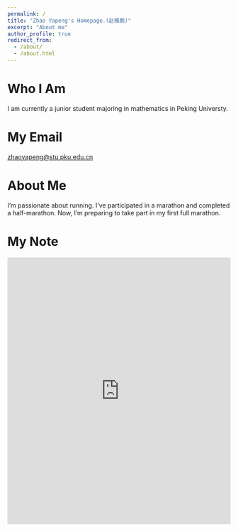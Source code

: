 ```yaml
---
permalink: /
title: "Zhao Yapeng's Homepage.(赵雅鹏)"
excerpt: "About me"
author_profile: true
redirect_from: 
  - /about/
  - /about.html
---
```




Who I Am
======
I am currently a junior student majoring in mathematics in Peking Universty.

My Email
======
zhaoyapeng@stu.pku.edu.cn

About Me
======
I’m passionate about running. I’ve participated in a marathon and completed a half-marathon. Now, I’m preparing to take part in my first full marathon.

My Note
======
<iframe src="https://docs.google.com/viewer?url=https://github.com/PallazCat/PallazCat.github.io/raw/images/path/to/Examples_in_Mathematics.pdf&embedded=true" style="width:100%; height:600px;" frameborder="0"></iframe>
